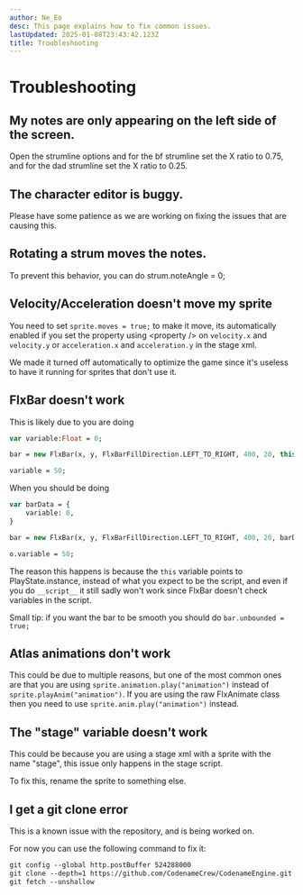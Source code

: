 ```yaml
---
author: Ne_Eo
desc: This page explains how to fix common issues.
lastUpdated: 2025-01-08T23:43:42.123Z
title: Troubleshooting
---
```

# Troubleshooting

## <h2 id="notes-only-on-left-side" sidebar="Notes only on left side of the screen.">My notes are only appearing on the left side of the screen.</h2>

Open the strumline options and for the bf strumline set the X ratio to 0.75, and for the dad strumline set the X ratio to 0.25.

## <h2 id="character-editor-buggy">The character editor is buggy.</h2>

Please have some patience as we are working on fixing the issues that are causing this.

## <h2 id="rotating-strum-moves-notes">Rotating a strum moves the notes.</h2>

To prevent this behavior, you can do <syntax lang="haxe">strum.noteAngle = 0;</syntax>

## <h2 id="velocity-not-working" sidebar="Velocity not working">Velocity/Acceleration doesn't move my sprite</h2>

You need to set `sprite.moves = true;` to make it move, its automatically enabled if you set the property using <syntax lang="xml">&lt;property /&gt;</syntax> on `velocity.x` and `velocity.y` or `acceleration.x` and `acceleration.y` in the stage xml.

We made it turned off automatically to optimize the game since it's useless to have it running for sprites that don't use it.

## <h2 id="flxbar-not-working" sidebar="FlxBar not working">FlxBar doesn't work</h2>

This is likely due to you are doing
```haxe
var variable:Float = 0;

bar = new FlxBar(x, y, FlxBarFillDirection.LEFT_TO_RIGHT, 400, 20, this, "variable");

variable = 50;
```

When you should be doing
```haxe
var barData = {
    variable: 0,
}

bar = new FlxBar(x, y, FlxBarFillDirection.LEFT_TO_RIGHT, 400, 20, barData, "variable"); // The change was changing `this` to `barData`

o.variable = 50;
```

The reason this happens is because the `this` variable points to PlayState.instance, instead of what you expect to be the script, and even if you do `__script__` it still sadly won't work since FlxBar doesn't check variables in the script.

Small tip: if you want the bar to be smooth you should do `bar.unbounded = true;`


## <h2 id="atlas-anim-not-working" sidebar="Atlas animation not working">Atlas animations don't work</h2>

This could be due to multiple reasons, but one of the most common ones are that you are using `sprite.animation.play("animation")` instead of `sprite.playAnim("animation")`.
If you are using the raw FlxAnimate class then you need to use `sprite.anim.play("animation")` instead.

## <h2 id="stage-var-not-working" sidebar="&quot;stage&quot; variable not working">The &quot;stage&quot; variable doesn't work</h2>

This could be because you are using a stage xml with a sprite with the name "stage", this issue only happens in the stage script.

To fix this, rename the sprite to something else.

## <h2 id="git-clone-error" sidebar="Git clone error">I get a git clone error</h2>

This is a known issue with the repository, and is being worked on.

For now you can use the following command to fix it:

```txt
git config --global http.postBuffer 524288000
git clone --depth=1 https://github.com/CodenameCrew/CodenameEngine.git
git fetch --unshallow
```